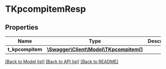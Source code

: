 # TKpcompitemResp

## Properties
Name | Type | Description | Notes
------------ | ------------- | ------------- | -------------
**t_kpcompitem** | [**\Swagger\Client\Model\TKpcompitem[]**](TKpcompitem.md) |  | [optional] 

[[Back to Model list]](../README.md#documentation-for-models) [[Back to API list]](../README.md#documentation-for-api-endpoints) [[Back to README]](../README.md)


